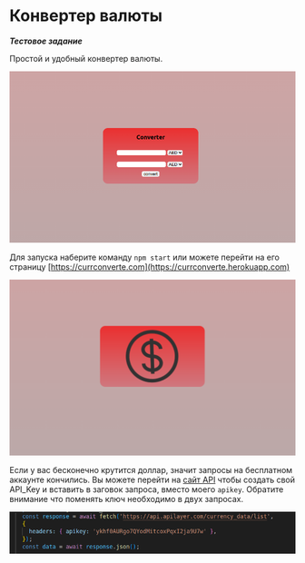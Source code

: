 # Конвертер валюты

***Тестовое задание***

Простой и удобный конвертер валюты.

![](public/3.png)

Для запуска наберите команду `npm start` или можете перейти на его страницу [https://currconverte.com](https://currconverte.herokuapp.com)

![](public/1.png)

Если у вас бесконечно крутится доллар, значит запросы на бесплатном аккаунте кончились. Вы можете перейти на [сайт API](https://currencylayer.com/) чтобы создать свой API_Key и вставить в заговок запроса, вместо моего `apikey`. Обратите внимание что поменять ключ необходимо в двух запросах.

![](public/2.png)
